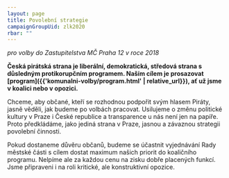 ```yaml
---
layout: page
title: Povolební strategie
campaignGroupUid: zlk2020
rbar: ""
---
```


_pro volby do Zastupitelstva MČ Praha 12 v roce 2018_

**Česká pirátská strana je liberální, demokratická, středová strana s důsledným protikorupčním programem. Naším cílem je prosazovat [program]({{'komunalni-volby/program.html' | relative_url}}), ať už jsme v koalici nebo v opozici.**

Chceme, aby občané, kteří se rozhodnou podpořit svým hlasem Piráty, jasně věděli, jak budeme po volbách pracovat. Usilujeme o změnu politické kultury v Praze i České republice a transparence u nás není jen na papíře. Proto předkládáme, jako jediná strana v Praze, jasnou a závaznou strategii povolební činnosti.

Pokud dostaneme důvěru občanů, budeme se účastnit vyjednávání Rady městské části s cílem dostat maximum našich priorit do koaličního programu. Nelpíme ale za každou cenu na zisku dobře placených funkcí. Jsme připraveni i na roli kritické, ale konstruktivní opozice.
